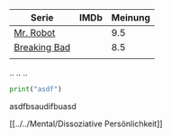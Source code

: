 
| Serie                             | IMDb | Meinung |
| --------------------------------- | ---- | ------- |
| [Mr. Robot](Mr.%20Robot.md)           |      | 9.5     |
| [Breaking Bad](Breaking%20Bad.md) |      | 8.5     |
|                                   |      |         |


..
..
..

```python
print("asdf")
```


asdfbsaudifbuasd


[[../../Mental/Dissoziative Persönlichkeit]]
